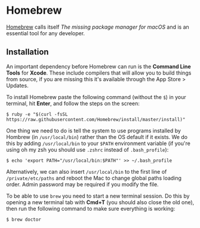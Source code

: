 # Homebrew
[Homebrew](https://brew.sh/) calls itself _The missing package manager for macOS_ and is an essential tool for any developer.

## Installation
An important dependency before Homebrew can run is the **Command Line Tools** for **Xcode**. These include compilers that will allow you to build things from source, if you are missing this it's available through the App Store > Updates.

To install Homebrew paste the following command (without the `$`) in your terminal, hit **Enter**, and follow the steps on the screen:

    $ ruby -e "$(curl -fsSL https://raw.githubusercontent.com/Homebrew/install/master/install)"

One thing we need to do is tell the system to use programs installed by Hombrew (in `/usr/local/bin`) rather than the OS default if it exists. We do this by adding `/usr/local/bin` to your `$PATH` environment variable (if you're using oh my zsh you should use `.zshrc` instead of `.bash_profile`):

    $ echo 'export PATH="/usr/local/bin:$PATH"' >> ~/.bash_profile

Alternatively, we can also insert `/usr/local/bin` to the first line of `/private/etc/paths` and reboot the Mac to change global paths loading order. Admin password may be required if you modify the file.

To be able to use `brew` you need to start a new terminal session. Do this by opening a new terminal tab with **Cmd+T** (you should also close the old one), then run the following command to make sure everything is working:

    $ brew doctor
